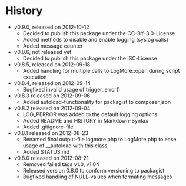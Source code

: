 # History

- v0.9.0, released on 2012-10-12
	- Decided to publish this package under the CC-BY-3.0-License
	- Added methods to disable and enable logging (syslog calls)
	- Added message counter
- v0.8.6, not released yet
	- Decided to publish this package under the ISC-License
- v0.8.5, released on 2012-09-18
	- Added handling for multiple calls to LogMore::open during
		script execution
- v0.8.4, released on 2012-09-14
	- Bugfixed invalid usage of trigger_error()
- v0.8.3 released on 2012-09-06
	- Added autoload-functionality for packagist to composer.json
- v0.8.2 released on 2012-09-04
	- LOG_PERROR was added to the default logging options
	- Added README and HISTORY in Markdown-Syntax
	- Added .gitignore-file
- v0.8.1 released on 2012-08-23
	- Renamed final output-file logmore.php to LogMore.php
		to ease usage of __autoload with this class
	- Added STATUS.md
- v0.8.0 released on 2012-08-21
	- Removed failed tags v1.0, v1.04
	- Released version 0.8.0 to conform versioning to packagist
	- Bugfixed handling of NULL-values when formating messages
